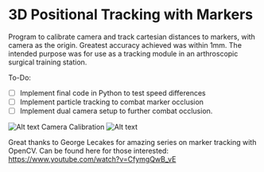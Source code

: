 # 3D Positional Tracking with Markers

Program to calibrate camera and track cartesian distances to markers, with camera as the origin. Greatest accuracy achieved was within 1mm. The intended purpose was for use as a tracking module in an arthroscopic surgical training station.

To-Do: 
- [ ] Implement final code in Python to test speed differences
- [ ] Implement particle tracking to combat marker occlusion 
- [ ] Implement dual camera setup to further combat occlusion.   

![Alt text](https://github.com/RaedShabbir/3DPositionalTracking/blob/master/Result%20Pictures/calibration.PNG)
Camera Calibration 
![Alt text](https://github.com/RaedShabbir/3DPositionalTracking/blob/master/Result%20Pictures/90degrees%2030%20cm%20away%202.PNG)

Great thanks to George Lecakes for amazing series on marker tracking with OpenCV. Can be found here for those interested: https://www.youtube.com/watch?v=CfymgQwB_vE
